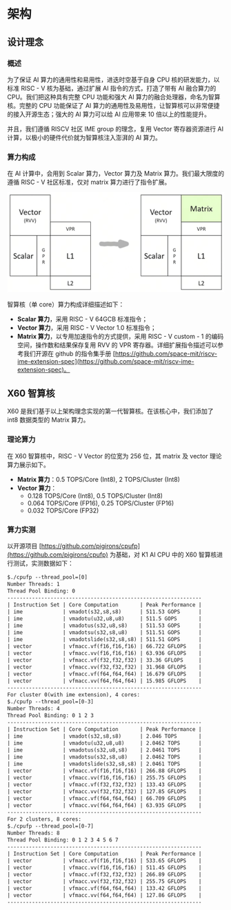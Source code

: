 # 架构

## 设计理念

### 概述
为了保证 AI 算力的通用性和易用性，进迭时空基于自身 CPU 核的研发能力，以标准 RISC - V 核为基础，通过扩展 AI 指令的方式，打造了带有 AI 融合算力的 CPU。我们把这种具有完整 CPU 功能和强大 AI 算力的融合处理器，命名为智算核。完整的 CPU 功能保证了 AI 算力的通用性及易用性，让智算核可以非常便捷的接入开源生态；强大的 AI 算力可以给 AI 应用带来 10 倍以上的性能提升。

并且，我们遵循 RISCV 社区 IME group 的理念，复用 Vector 寄存器资源进行 AI 计算，以极小的硬件代价就为智算核注入澎湃的 AI 算力。

### 算力构成
在 AI 计算中，会用到 Scalar 算力，Vector 算力及 Matrix 算力。我们最大限度的遵循 RISC - V 社区标准，仅对 matrix 算力进行了指令扩展。

![alt text](image.png)


智算核（单 core）算力构成详细描述如下：
- **Scalar 算力**，采用 RISC - V 64GCB 标准指令；
- **Vector 算力**，采用 RISC - V Vector 1.0 标准指令；
- **Matrix 算力**，以专用加速指令的方式提供，采用 RISC - V custom - 1 的编码空间，操作数和结果保存复用 RVV 的 VPR 寄存器。详细扩展指令描述可以参考我们开源在 github 的指令集手册 [https://github.com/space-mit/riscv-ime-extension-spec](https://github.com/space-mit/riscv-ime-extension-spec)。

## X60 智算核
X60 是我们基于以上架构理念实现的第一代智算核。在该核心中，我们添加了 int8 数据类型的 Matrix 算力。

### 理论算力
在 X60 智算核中，RISC - V Vector 的位宽为 256 位，其 matrix 及 vector 理论算力展示如下。
- **Matrix 算力**：0.5 TOPS/Core (Int8), 2 TOPS/Cluster (Int8)
- **Vector 算力**：
    - 0.128 TOPS/Core (Int8), 0.5 TOPS/Cluster (Int8)
    - 0.064 TOPS/Core (FP16), 0.25 TOPS/Cluster (FP16)
    - 0.032 TOPS/Core (FP32)

### 算力实测
以开源项目 [https://github.com/pigirons/cpufp](https://github.com/pigirons/cpufp) 为基础，对 K1 AI CPU 中的 X60 智算核进行测试，实测数据如下：
```
$./cpufp --thread_pool=[0]
Number Threads: 1
Thread Pool Binding: 0
---------------------------------------------------------------
| Instruction Set | Core Computation       | Peak Performance |
| ime             | vmadot(s32,s8,s8)      | 511.53 GOPS      |
| ime             | vmadotu(u32,u8,u8)     | 511.5 GOPS       |
| ime             | vmadotus(s32,u8,s8)    | 511.53 GOPS      |
| ime             | vmadotsu(s32,s8,u8)    | 511.51 GOPS      |
| ime             | vmadotslide(s32,s8,s8) | 511.51 GOPS      |
| vector          | vfmacc.vf(f16,f16,f16) | 66.722 GFLOPS    |
| vector          | vfmacc.vv(f16,f16,f16) | 63.936 GFLOPS    |
| vector          | vfmacc.vf(f32,f32,f32) | 33.36 GFLOPS     |
| vector          | vfmacc.vv(f32,f32,f32) | 31.968 GFLOPS    |
| vector          | vfmacc.vf(f64,f64,f64) | 16.679 GFLOPS    |
| vector          | vfmacc.vv(f64,f64,f64) | 15.985 GFLOPS    |
---------------------------------------------------------------
For cluster 0(with ime extension), 4 cores:
$./cpufp --thread_pool=[0-3]
Number Threads: 4
Thread Pool Binding: 0 1 2 3
---------------------------------------------------------------
| Instruction Set | Core Computation       | Peak Performance |
| ime             | vmadot(s32,s8,s8)      | 2.046 TOPS       |
| ime             | vmadotu(u32,u8,u8)     | 2.0462 TOPS      |
| ime             | vmadotus(s32,u8,s8)    | 2.0461 TOPS      |
| ime             | vmadotsu(s32,s8,u8)    | 2.0462 TOPS      |
| ime             | vmadotslide(s32,s8,s8) | 2.0461 TOPS      |
| vector          | vfmacc.vf(f16,f16,f16) | 266.88 GFLOPS    |
| vector          | vfmacc.vv(f16,f16,f16) | 255.75 GFLOPS    |
| vector          | vfmacc.vf(f32,f32,f32) | 133.43 GFLOPS    |
| vector          | vfmacc.vv(f32,f32,f32) | 127.85 GFLOPS    |
| vector          | vfmacc.vf(f64,f64,f64) | 66.709 GFLOPS    |
| vector          | vfmacc.vv(f64,f64,f64) | 63.935 GFLOPS    |
---------------------------------------------------------------
For 2 clusters, 8 cores:
$./cpufp --thread_pool=[0-7]
Number Threads: 8
Thread Pool Binding: 0 1 2 3 4 5 6 7
---------------------------------------------------------------
| Instruction Set | Core Computation       | Peak Performance |
| vector          | vfmacc.vf(f16,f16,f16) | 533.65 GFLOPS    |
| vector          | vfmacc.vv(f16,f16,f16) | 511.45 GFLOPS    |
| vector          | vfmacc.vf(f32,f32,f32) | 266.89 GFLOPS    |
| vector          | vfmacc.vv(f32,f32,f32) | 255.75 GFLOPS    |
| vector          | vfmacc.vf(f64,f64,f64) | 133.42 GFLOPS    |
| vector          | vfmacc.vv(f64,f64,f64) | 127.86 GFLOPS    |
---------------------------------------------------------------
```
